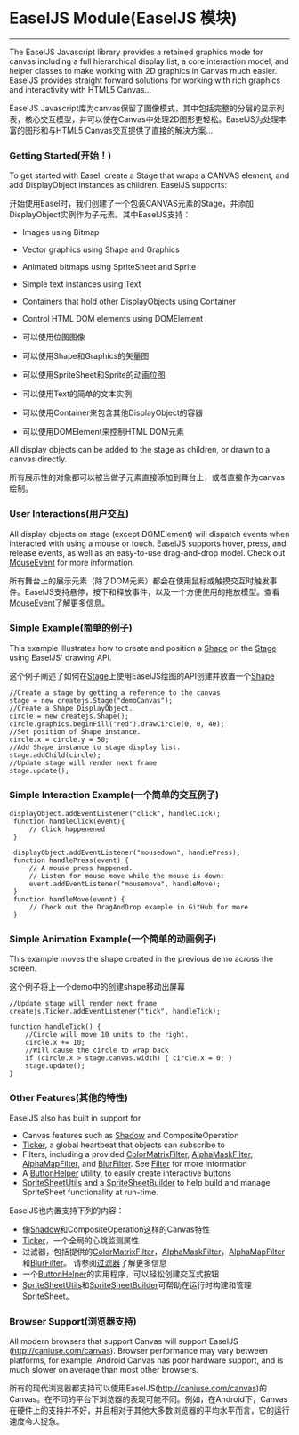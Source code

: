 # EaselJS Module(EaselJS 模块)

--------

The EaselJS Javascript library provides a retained graphics mode for canvas including a full hierarchical display list, a core interaction model, and helper classes to make working with 2D graphics in Canvas much easier. EaselJS provides straight forward solutions for working with rich graphics and interactivity with HTML5 Canvas...

EaselJS Javascript库为canvas保留了图像模式，其中包括完整的分层的显示列表，核心交互模型，并可以使在Canvas中处理2D图形更轻松。EaselJS为处理丰富的图形和与HTML5 Canvas交互提供了直接的解决方案...

### Getting Started(开始！)

To get started with Easel, create a Stage that wraps a CANVAS element, and add DisplayObject instances as children. EaselJS supports:

开始使用Easel时，我们创建了一个包装CANVAS元素的Stage，并添加DisplayObject实例作为子元素。其中EaselJS支持：

- Images using Bitmap
- Vector graphics using Shape and Graphics
- Animated bitmaps using SpriteSheet and Sprite
- Simple text instances using Text
- Containers that hold other DisplayObjects using Container
- Control HTML DOM elements using DOMElement

- 可以使用位图图像
- 可以使用Shape和Graphics的矢量图
- 可以使用SpriteSheet和Sprite的动画位图
- 可以使用Text的简单的文本实例
- 可以使用Container来包含其他DisplayObject的容器
- 可以使用DOMElement来控制HTML DOM元素

All display objects can be added to the stage as children, or drawn to a canvas directly.

所有展示性的对象都可以被当做子元素直接添加到舞台上，或者直接作为canvas绘制。

### User Interactions(用户交互)

All display objects on stage (except DOMElement) will dispatch events when interacted with using a mouse or touch. EaselJS supports hover, press, and release events, as well as an easy-to-use drag-and-drop model. Check out [MouseEvent](https://www.createjs.com/docs/easeljs/classes/MouseEvent.html) for more information.

所有舞台上的展示元素（除了DOM元素）都会在使用鼠标或触摸交互时触发事件。EaselJS支持悬停，按下和释放事件，以及一个方便使用的拖放模型。查看[MouseEvent](https://www.createjs.com/docs/easeljs/classes/MouseEvent.html)了解更多信息。

### Simple Example(简单的例子)

This example illustrates how to create and position a [Shape](https://www.createjs.com/docs/easeljs/classes/Shape.html) on the [Stage](https://www.createjs.com/docs/easeljs/classes/Shape.html) using EaselJS' drawing API.

这个例子阐述了如何在[Stage](https://www.createjs.com/docs/easeljs/classes/Shape.html)上使用EaselJS绘图的API创建并放置一个[Shape](https://www.createjs.com/docs/easeljs/classes/Shape.html)

```
//Create a stage by getting a reference to the canvas
stage = new createjs.Stage("demoCanvas");
//Create a Shape DisplayObject.
circle = new createjs.Shape();
circle.graphics.beginFill("red").drawCircle(0, 0, 40);
//Set position of Shape instance.
circle.x = circle.y = 50;
//Add Shape instance to stage display list.
stage.addChild(circle);
//Update stage will render next frame
stage.update();
```

### Simple Interaction Example(一个简单的交互例子)

```
displayObject.addEventListener("click", handleClick);
 function handleClick(event){
     // Click happenened
 }

 displayObject.addEventListener("mousedown", handlePress);
 function handlePress(event) {
     // A mouse press happened.
     // Listen for mouse move while the mouse is down:
     event.addEventListener("mousemove", handleMove);
 }
 function handleMove(event) {
     // Check out the DragAndDrop example in GitHub for more
 }

```

### Simple Animation Example(一个简单的动画例子)

This example moves the shape created in the previous demo across the screen.

这个例子将上一个demo中的创建shape移动出屏幕

```
//Update stage will render next frame
createjs.Ticker.addEventListener("tick", handleTick);

function handleTick() {
	//Circle will move 10 units to the right.
	circle.x += 10;
	//Will cause the circle to wrap back
	if (circle.x > stage.canvas.width) { circle.x = 0; }
	stage.update();
}
```

### Other Features(其他的特性)

EaselJS also has built in support for

- Canvas features such as [Shadow](https://www.createjs.com/docs/easeljs/classes/Shadow.html) and CompositeOperation
- [Ticker](https://www.createjs.com/docs/easeljs/classes/Ticker.html), a global heartbeat that objects can subscribe to
- Filters, including a provided [ColorMatrixFilter](https://www.createjs.com/docs/easeljs/classes/ColorMatrixFilter.html), [AlphaMaskFilter](https://www.createjs.com/docs/easeljs/classes/AlphaMaskFilter.html), [AlphaMapFilter](https://www.createjs.com/docs/easeljs/classes/AlphaMapFilter.html), and [BlurFilter](https://www.createjs.com/docs/easeljs/classes/BlurFilter.html). See [Filter](https://www.createjs.com/docs/easeljs/classes/Filter.html) for more information
- A [ButtonHelper](https://www.createjs.com/docs/easeljs/classes/ButtonHelper.html) utility, to easily create interactive buttons
- [SpriteSheetUtils](https://www.createjs.com/docs/easeljs/classes/SpriteSheetUtils.html) and a [SpriteSheetBuilder](https://www.createjs.com/docs/easeljs/classes/SpriteSheetBuilder.html) to help build and manage SpriteSheet functionality at run-time.


EaselJS也内置支持下列的内容：

- 像[Shadow](https://www.createjs.com/docs/easeljs/classes/Shadow.html)和CompositeOperation这样的Canvas特性
- [Ticker](https://www.createjs.com/docs/easeljs/classes/Ticker.html)，一个全局的心跳监测属性
- 过滤器，包括提供的[ColorMatrixFilter](https://www.createjs.com/docs/easeljs/classes/ColorMatrixFilter.html)，[AlphaMaskFilter](https://www.createjs.com/docs/easeljs/classes/AlphaMaskFilter.html)，[AlphaMapFilter](https://www.createjs.com/docs/easeljs/classes/AlphaMapFilter.html)和[BlurFilter](https://www.createjs.com/docs/easeljs/classes/BlurFilter.html)。 请参阅[过滤器](https://www.createjs.com/docs/easeljs/classes/Filter.html)了解更多信息
- 一个[ButtonHelper](https://www.createjs.com/docs/easeljs/classes/ButtonHelper.html)的实用程序，可以轻松创建交互式按钮
- [SpriteSheetUtils](https://www.createjs.com/docs/easeljs/classes/SpriteSheetUtils.html)和[SpriteSheetBuilder](https://www.createjs.com/docs/easeljs/classes/SpriteSheetBuilder.html)可帮助在运行时构建和管理SpriteSheet。

### Browser Support(浏览器支持)

All modern browsers that support Canvas will support EaselJS (http://caniuse.com/canvas). Browser performance may vary between platforms, for example, Android Canvas has poor hardware support, and is much slower on average than most other browsers.

所有的现代浏览器都支持可以使用EaselJS(http://caniuse.com/canvas)的Canvas。在不同的平台下浏览器的表现可能不同。例如，在Android下，Canvas在硬件上的支持并不好，并且相对于其他大多数浏览器的平均水平而言，它的运行速度令人捉急。
